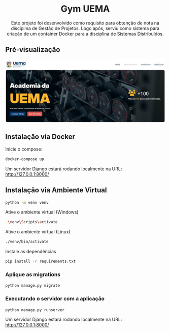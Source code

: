 <div align="center">
    <h1>Gym UEMA</h1>
    <p>
        Este projeto foi desenvolvido como requisito para obtenção de nota na disciplina de Gestão de Projetos. Logo após, serviu como sistema para criação de um container Docker para a disciplina de Sistemas Distribuídos.
    </p>
</div>

## Pré-visualização
<div align="center">
    <img style="width: 36rem;" src="gym.jpg"></img>
</div>

## Instalação via Docker
Inicie o compose:
```sh
docker-compose up
```
Um servidor Django estará rodando localmente na URL: http://127.0.0.1:8000/

## Instalação via Ambiente Virtual
```sh
python -m venv venv
```

Ative o ambiente virtual (Windows)
```sh
.\venv\Scripts\activate
```

Ative o ambiente virtual (Linux)
```sh
./venv/bin/activate
```

Instale as dependências
```sh
pip install -r requirements.txt
```

### Aplique as migrations
```sh
python manage.py migrate
```

### Executando o servidor com a aplicação
```sh
python manage.py runserver
```

Um servidor Django estará rodando localmente na URL: http://127.0.0.1:8000/
